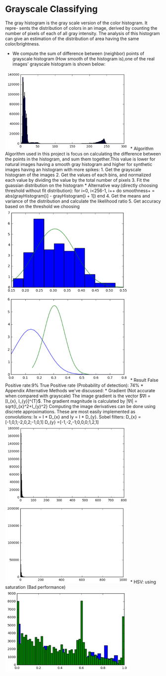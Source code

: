 # Grayscale Classifying
The gray histogram is the gray scale version of the color histogram. It repre- sents the distribution of colors in an image, derived by counting the number of pixels of each of all gray intensity. The analysis of this histogram can give an estimation of the distribution of area having the same color/brightness.
* We compute the sum of difference between (neighbor) points of grayscale histogram (How smooth of the histogram is),one of the real images' grayscale histogram is shown below:
<img src="Images/Image_codeline3.png" alt="modeled pdfs" style="width: 400px;"/>
* Algorithm
Algorithm used in this project is focus on calculating the difference between the points in the histogram, and sum them together.This value is lower for natural images having a smooth gray histogram and higher for synthetic images having an histogram with more spikes:
1. Get the grayscale histogram of the images
2. Get the values of each bins, and normalized each value by dividing the value by the total number of pixels
3. Fit the guassian distribution on the histogram
* Alternative way:(directly choosing threshold without fit distribution):
  for i=0, i<256-1, i++ do
      smoothness+ = abs(grayHistogram[i] - grayHistogram[i + 1])
  end
4. Get the means and variance of the distribution and calculate the likelihood ratio
5. Get accuracy based on the threshold we choosing
<img src="Images/Image_codeline9(2).png" alt="modeled pdfs" style="width: 400px;"/>
<img src="Images/Image_codeline9(3).png" alt="modeled pdfs" style="width: 400px;"/>
* Result
False Positive rate:9%
True Positive rate (Probability of detection): 74%
* Appendix
Alternative Methods we've discussed:
* Gradient (Not accurate when compared with grayscale)
The image gradient is the vector $∇I = [I_{x}, I_{y}]^{T}$. The gradient magnitude is calculated by 
|∇I| = sqrt{I_{x}^2+I_{y}^2}
Computing the image derivatives can be done using discrete approximations. These are most easily implemented as convolutions: Ix = I * D_{x} and Iy = I * D_{y}.
Sobel filters:
D_{x} =[-1,0,1;-2,0,2;-1,0,1]
D_{y} =[-1,-2,-1;0,0,0;1,2,1]
<img src="Images/Image_codeline13.png" alt="modeled pdfs" style="width: 400px;"/>
<img src="Images/Image_codeline13(2).png" alt="modeled pdfs" style="width: 400px;"/>
* HSV: using saturation (Bad performance)
<img src="Images/Image_codeline15.png" alt="modeled pdfs" style="width: 400px;"/>
